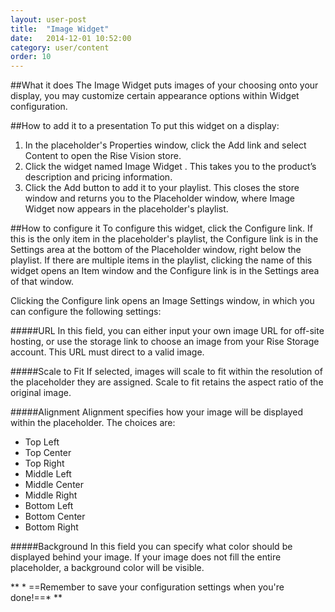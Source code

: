 ```yaml
---
layout: user-post
title:  "Image Widget"
date:   2014-12-01 10:52:00
category: user/content
order: 10
---
```


##What it does
The Image Widget puts images of your choosing onto your display, you may customize certain appearance options within Widget configuration. 

##How to add it to a presentation
To put this widget on a display:

1. In the placeholder's Properties window, click the Add link and select Content to open the Rise Vision store.  
2. Click the widget named Image Widget . This takes you to the product’s description and pricing information.  
3. Click the Add button to add it to your playlist.  This closes the store window and returns you to the Placeholder window, where Image Widget now appears in the placeholder's playlist.

##How to configure it
To configure this widget, click the Configure link.  If this is the only item in the placeholder's playlist, the Configure link is in the Settings area at the bottom of the Placeholder window, right below the playlist. If there are multiple items in the playlist, clicking the name of this widget opens an Item window and the Configure link is in the Settings area of that window.

Clicking the Configure link opens an Image Settings window, in which you can configure the following settings:

#####URL
In this field, you can either input your own image URL for off-site hosting, or use the storage link to choose an image from your Rise Storage account. This URL must direct to a valid image.

#####Scale to Fit
If selected, images will scale to fit within the resolution of the placeholder they are assigned. Scale to fit retains the aspect ratio of the original image.

#####Alignment
Alignment specifies how your image will be displayed within the placeholder. The choices are:
- Top Left
- Top Center
- Top Right
- Middle Left
- Middle Center
- Middle Right
- Bottom Left
- Bottom Center
- Bottom Right

#####Background
In this field you can specify what color should be displayed behind your image. If your image does not fill the entire placeholder, a background color will be visible.

** * ==Remember to save your configuration settings when you're done!==* ** 